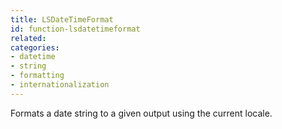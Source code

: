 ```yaml
---
title: LSDateTimeFormat
id: function-lsdatetimeformat
related:
categories:
- datetime
- string
- formatting
- internationalization
---
```


Formats a date string to a given output using the current locale.